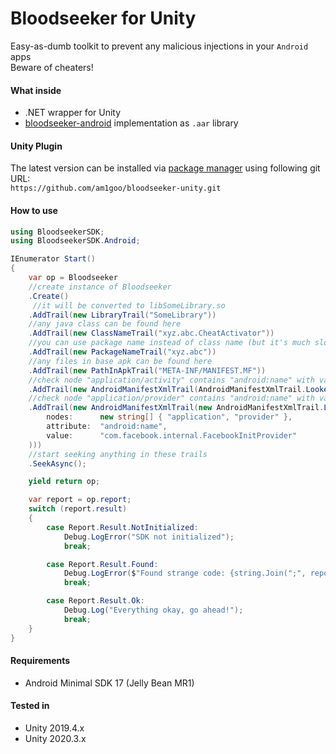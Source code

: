 # Bloodseeker for Unity
Easy-as-dumb toolkit to prevent any malicious injections in your `Android` apps \
Beware of cheaters!

#### What inside
- .NET wrapper for Unity
- [bloodseeker-android](https://github.com/am1goo/bloodseeker-android) implementation as `.aar` library

#### Unity Plugin
The latest version can be installed via [package manager](https://docs.unity3d.com/Manual/upm-ui-giturl.html) using following git URL: \
`https://github.com/am1goo/bloodseeker-unity.git`

#### How to use
```csharp
using BloodseekerSDK;
using BloodseekerSDK.Android;

IEnumerator Start()
{
    var op = Bloodseeker
    //create instance of Bloodseeker
    .Create()
     //it will be converted to libSomeLibrary.so
    .AddTrail(new LibraryTrail("SomeLibrary"))
    //any java class can be found here
    .AddTrail(new ClassNameTrail("xyz.abc.CheatActivator"))
    //you can use package name instead of class name (but it's much slower)
    .AddTrail(new PackageNameTrail("xyz.abc"))
    //any files in base apk can be found here
    .AddTrail(new PathInApkTrail("META-INF/MANIFEST.MF"))
    //check node "application/activity" contains "android:name" with value "com.unity3d.player.UnityPlayerActivity"
    .AddTrail(new AndroidManifestXmlTrail(AndroidManifestXmlTrail.Looker.UnityPlayerActivity()))
    //check node "application/provider" contains "android:name" with value "com.facebook.internal.FacebookInitProvider"
    .AddTrail(new AndroidManifestXmlTrail(new AndroidManifestXmlTrail.Looker(
        nodes:      new string[] { "application", "provider" },
        attribute:  "android:name",
        value:      "com.facebook.internal.FacebookInitProvider"
    )))
    //start seeking anything in these trails
    .SeekAsync();

    yield return op;

    var report = op.report;
    switch (report.result)
    {
        case Report.Result.NotInitialized:
            Debug.LogError("SDK not initialized");
            break;

        case Report.Result.Found:
            Debug.LogError($"Found strange code: {string.Join(";", report.evidence)}");
            break;

        case Report.Result.Ok:
            Debug.Log("Everything okay, go ahead!");
            break;
    }
}
```

#### Requirements
- Android Minimal SDK 17 (Jelly Bean MR1)

#### Tested in
- Unity 2019.4.x
- Unity 2020.3.x
